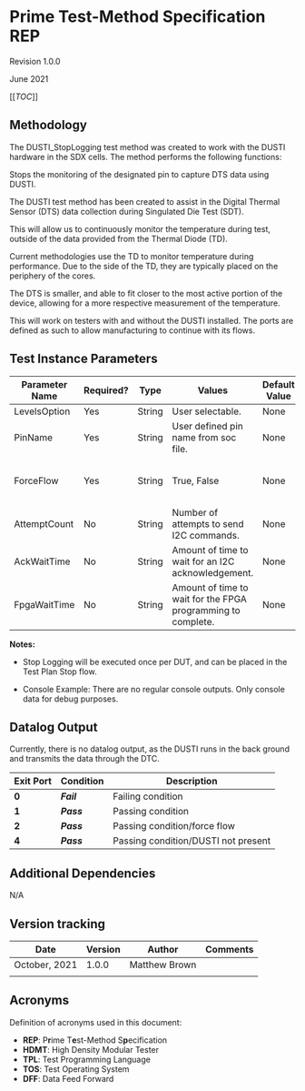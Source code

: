 ﻿<h1>Prime Test-Method Specification REP</h1>
Revision 1.0.0

June 2021

[[_TOC_]]

## Methodology
The DUSTI_StopLogging test method was created to work with the DUSTI hardware in the SDX cells.  The method performs the following functions:

 Stops the monitoring of the designated pin to capture DTS data using DUSTI.


The DUSTI test method has been created to assist in the Digital Thermal Sensor (DTS) data collection during Singulated Die Test (SDT). 

This will allow us to continuously monitor the temperature during test, outside of the data provided from the Thermal Diode (TD).  

Current methodologies use the TD to monitor temperature during performance.  Due to the side of the TD, they are typically placed on the periphery of the cores.  

The DTS is smaller, and able to fit closer to the most active portion of the device, allowing for a more respective measurement of the temperature.

This will work on testers with and without the DUSTI installed.  The ports are defined as such to allow manufacturing to continue with its flows.

## Test Instance Parameters



| **Parameter Name** |   **Required?**    | **Type** |                          **Values**                                | **Default Value** | **Comments** 										 |
| ------------------ | ------------------ | -------- | ------------------------------------------------------------------ | ----------------- | -----------------------------------------------------|
| LevelsOption       |       Yes          |  String  |  User selectable.                                                  |     None          |              										 |
| PinName            |       Yes          |  String  |  User defined pin name from soc file.							  |     None          |             										 |
| ForceFlow          |       Yes          |  String  |  True, False														  |     None          |  Should set to True unless for Debugging             |
| AttemptCount       |       No			  |  String  |	Number of attempts to send I2C commands.						  |     None          | Numeric value										 |
| AckWaitTime        |       No			  |  String  |	Amount of time to wait for an I2C acknowledgement.				  |     None          | Numeric value										 |
| FpgaWaitTime       |       No			  |  String  |	Amount of time to wait for the FPGA programming to complete.	  |     None          | Numeric value										 |


**Notes:**
- Stop Logging will be executed once per DUT, and can be placed in the Test Plan Stop flow.

- Console Example:
There are no regular console outputs.  Only console data for debug purposes.

## Datalog Output
Currently, there is no datalog output, as the DUSTI runs in the back ground and transmits the data through the DTC.  



| **Exit Port** | **Condition**   | **Description**              		 |
| ------------- | --------------- | ------------------------------------ |
| **0**         | ***Fail***      | Failing condition            		 |
| **1**         | ***Pass***      | Passing condition            		 |
| **2**         | ***Pass***      | Passing condition/force flow 		 |
| **4**         | ***Pass***      | Passing condition/DUSTI not present  |
  
  

  
  
## Additional Dependencies

N/A

## Version tracking

| **Date**       | **Version** | **Author**   | **Comments** |
| -------------- | ----------- | ------------ | ------------ |
| October, 2021  | 1.0.0       | Matthew Brown|              |
|                |             |              |              |

## Acronyms

Definition of acronyms used in this document:

  - **REP**: P**r**ime T**e**st-Method S**p**ecification
  - **HDMT**: High Density Modular Tester
  - **TPL**: Test Programming Language
  - **TOS**: Test Operating System
  - **DFF**: Data Feed Forward



